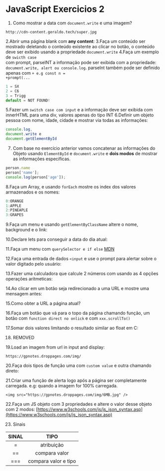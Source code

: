 # JavaScript Exercicios 2

1. Como mostrar a data com `document.write` e uma imagem?
```
http://cdn-content.geraldo.tech/super.jpg
```
2.Abrir uma página blank com **any content**:
3.Faça um conteúdo ser mostrado deletando o conteúdo existente ao clicar no botão, o conteúdo deve ser exibido usando a propriedade <code>document.write</code>
4.Faça um exemplo de <code>swicth case </code> com prompt, parseINT a informação pode ser exibida com a propriedade: <code>document.write, alert ou console.log</code>. parseInt também pode ser definido apenas com <code>+ e.g const n = +prompt(...</code>
```js
1 = SX
2 = C6
3 = Trigg
default = NOT FOUND!
```
5.Fazer um `switch case com input` e a informação deve ser exibida com innerHTML para uma div, valores apenas do tipo INT
6.Definir um objeto pessoa com nome, idade, cidade e mostrar via todas as informações: 
```js
console.log, 
document.write e 
document.getElementById
```
7. Com base no exercício anterior vamos concatenar as informações do Objeto usando `ElementById` e `document.write` e **dois modos** de mostrar as informações específicas.

```js
person.name
person['name'];
console.log(person['age']);
```

8.Faça um Array, e usando `forEach`  mostre os index dos valores armazenados e os nomes:

```js
0:ORANGE
1:APPLE
2:PINEAPLE
3:GRAPES
```

9.Faça um menu e usando `getElementByClassName` altere o nome, background e o link:  

10.Declare lets para conseguir a data do dia atual:  

11.Faça um menu com `querySelector e if else` 
[MDN](https://developer.mozilla.org/pt-BR/docs/Learn/JavaScript/Building_blocks/conditionals
)  

12.Faça uma entrada de dados `<input` e use o prompt para alertar sobre o valor digitado pelo usuário:  

13.Fazer uma calculadora que calcule 2 números com usando as 4 opções operações aritmeticas:  

14.Ao clicar em um botão seja redirecionado a uma URL e mostre uma mensagem antes:  

15.Como obter a URL a página atual?  

16.Faça um botão que vá para o topo da página chamando função, um botão com `function direct no onlick` e com `xxx.scrollTo()`  

17.Somar dois valores limitando o resultado similar ao float em C:  

18. REMOVED  

19.Load an imagem from url in input and display:
```
https://gpnotes.droppages.com/img/
```  

20.Faça dois tipos de função uma com `custom value` e outra chamando direto:

21.Criar uma função de alerta logo após a página ser completamente carregada. e.g: quando a imagem for 100% carregada.
```
<img src="https://gpnotes.droppages.com/img/6MB.jpg" />
```

22.Faça um JS objeto com 3 propriedades e altere o valor desse objeto com 2 modos:
[https://www.w3schools.com/js/js_json_syntax.asp](https://www.w3schools.com/js/js_json_syntax.asp)

23. Sinais

| SINAL     | TIPO          |
| :---:       |   :---:         |
|   =       |   atribuição  |
|   ==      | compara valor |
|   ===      | compara valor e tipo |